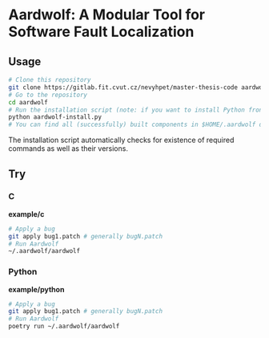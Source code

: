 # Aardwolf: A Modular Tool for Software Fault Localization

## Usage

```sh
# Clone this repository
git clone https://gitlab.fit.cvut.cz/nevyhpet/master-thesis-code aardwolf
# Go to the repository
cd aardwolf
# Run the installation script (note: if you want to install Python frontend system-wide, use `--system-python` flag)
python aardwolf-install.py
# You can find all (successfully) built components in $HOME/.aardwolf directory
```

The installation script automatically checks for existence of required commands
as well as their versions.


## Try

### C

**example/c**

```sh
# Apply a bug
git apply bug1.patch # generally bugN.patch
# Run Aardwolf
~/.aardwolf/aardwolf
```

### Python

**example/python**

```sh
# Apply a bug
git apply bug1.patch # generally bugN.patch
# Run Aardwolf
poetry run ~/.aardwolf/aardwolf
```
